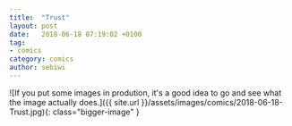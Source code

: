 ```yaml
---
title:  "Trust"
layout: post
date:   2018-06-18 07:19:02 +0100
tag:
- comics
category: comics
author: sebiwi
---
```


![If you put some images in prodution, it's a good idea to go and see what the image actually does.]({{ site.url }}/assets/images/comics/2018-06-18-Trust.jpg){: class="bigger-image" }
